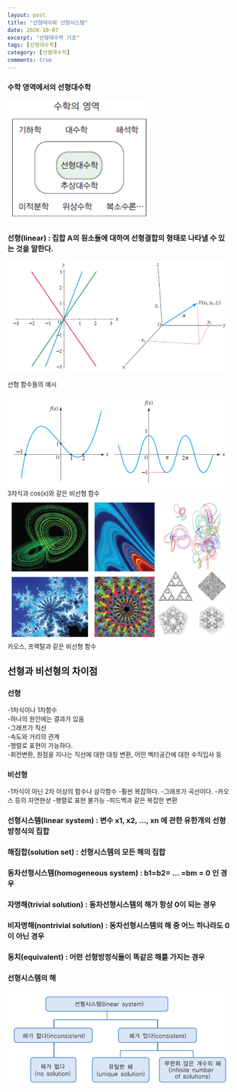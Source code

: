 ```yaml
---
layout: post
title: "선형대수와 선형시스템"
date: 2020-10-07
excerpt: "선형대수학 기초"
tags: [선형대수학]
category: [선형대수학]
comments: true
---
```


### 수학 영역에서의 선형대수학
<img src = "https://github.com/kang9366/kang9366.github.io/blob/master/_posts/%EC%84%A0%ED%98%95%EB%8C%80%EC%88%98%ED%95%99/image/%EC%88%98%ED%95%99%20%EC%98%81%EC%97%AD%EC%97%90%EC%84%9C%EC%9D%98%20%EC%84%A0%ED%98%95%EB%8C%80%EC%88%98%ED%95%99.png?raw=true">


### 선형(linear) : 집합 A의 원소들에 대하여 선형결합의 형태로 나타낼 수 있는 것을 말한다.
<img src = "https://github.com/kang9366/kang9366.github.io/blob/master/_posts/%EC%84%A0%ED%98%95%EB%8C%80%EC%88%98%ED%95%99/image/%EC%84%A0%ED%98%95%ED%95%A8%EC%88%98.png?raw=true">
<p text-align = center>선형 함수들의 예시</p>  

<img src = "https://github.com/kang9366/kang9366.github.io/blob/master/_posts/%EC%84%A0%ED%98%95%EB%8C%80%EC%88%98%ED%95%99/image/%EB%B9%84%EC%84%A0%ED%98%95%20%ED%95%A8%EC%88%98%201.png?raw=true">
3차식과 cos(x)와 같은 비선형 함수

<img src = "https://github.com/kang9366/kang9366.github.io/blob/master/_posts/%EC%84%A0%ED%98%95%EB%8C%80%EC%88%98%ED%95%99/image/%EB%B9%84%EC%84%A0%ED%98%95%ED%95%A8%EC%88%982.png?raw=true">
카오스, 프렉탈과 같은 비선형 함수

## 선형과 비선형의 차이점
### 선형
-1차식이나 1차함수  
-하나의 원인에는 결과가 있음  
-그래프가 직선  
-속도와 거리의 관계  
-행렬로 표현이 가능하다.  
-회전변환, 원점을 지나는 직선에 대한 대칭 변환, 어떤 벡터공간에 대한 수직입사 등 
### 비선형
-1차식이 아닌 2차 이상의 함수나 삼각함수
-훨씬 복잡하다.
-그래프가 곡선이다.
-카오스 등의 자연현상
-행렬로 표현 불가능
-피드백과 같은 복잡한 변환

### 선형시스템(linear system) : 변수 x1, x2, ..., xn 에 관한 유한개의 선형방정식의 집합
### 해집합(solution set) : 선형시스템의 모든 해의 집합
### 동차선형시스템(homogeneous system) : b1=b2= ... =bm = 0 인 경우
### 자명해(trivial solution) : 동차선형시스템의 해가 항상 0이 되는 경우
### 비자명해(nontrivial solution) : 동차선형시스템의 해 중 어느 하나라도 0이 아닌 경우
### 동치(equivalent) : 어떤 선형방정식들이 똑같은 해를 가지는 경우

### 선형시스템의 해
<img src = "https://github.com/kang9366/kang9366.github.io/blob/master/_posts/%EC%84%A0%ED%98%95%EB%8C%80%EC%88%98%ED%95%99/image/%EC%84%A0%ED%98%95%EC%8B%9C%EC%8A%A4%ED%85%9C%EC%9D%98%20%ED%95%B4.png?raw=true">
